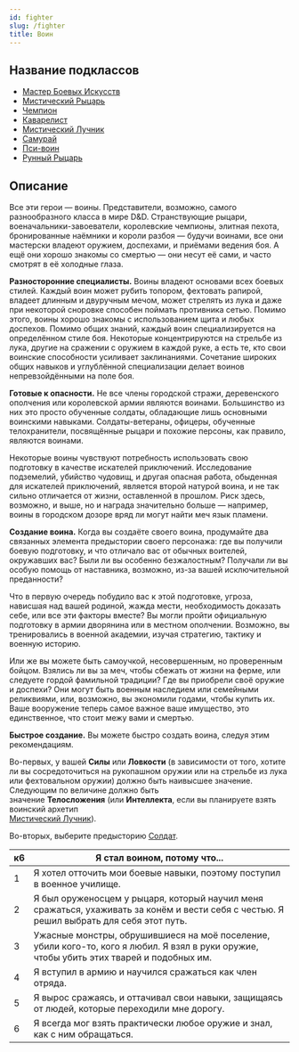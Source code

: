 ```yaml
---
id: fighter
slug: /fighter
title: Воин
---
```

## Название подклассов
- [Мастер Боевых Искусств](/docs/battle-master)  
- [Мистический Рыцарь](/docs/eldritch-knight)  
- [Чемпион](/docs/champion)  
- [Каварелист](/docs/cavalier)  
- [Мистический Лучник](/docs/arcane-archer)  
- [Самурай](/docs/samurai)  
- [Пси-воин](/docs/psi-warrior)  
- [Рунный Рыцарь](/docs/rune-knight)  
## Описание
Все эти герои — воины. Представители, возможно, самого разнообразного класса в мире D&D. Странствующие рыцари, военачальники-завоеватели, королевские чемпионы, элитная пехота, бронированные наёмники и короли разбоя — будучи воинами, все они мастерски владеют оружием, доспехами, и приёмами ведения боя. А ещё они хорошо знакомы со смертью — они несут её сами, и часто смотрят в её холодные глаза.

**Разносторонние специалисты.** Воины владеют основами всех боевых стилей. Каждый воин может рубить топором, фехтовать рапирой, владеет длинным и двуручным мечом, может стрелять из лука и даже при некоторой сноровке способен поймать противника сетью. Помимо этого, воины хорошо знакомы с использованием щита и любых доспехов. Помимо общих знаний, каждый воин специализируется на определённом стиле боя. Некоторые концентрируются на стрельбе из лука, другие на сражении с оружием в каждой руке, а есть те, кто свои воинские способности усиливает заклинаниями. Сочетание широких общих навыков и углублённой специализации делает воинов непревзойдёнными на поле боя.

**Готовые к опасности.** Не все члены городской стражи, деревенского ополчения или королевской армии являются воинами. Большинство из них это просто обученные солдаты, обладающие лишь основными воинскими навыками. Солдаты-ветераны, офицеры, обученные телохранители, посвящённые рыцари и похожие персоны, как правило, являются воинами.

Некоторые воины чувствуют потребность использовать свою подготовку в качестве искателей приключений. Исследование подземелий, убийство чудовищ, и другая опасная работа, обыденная для искателей приключений, является второй натурой воина, и не так сильно отличается от жизни, оставленной в прошлом. Риск здесь, возможно, и выше, но и награда значительно больше — например, воины в городском дозоре вряд ли могут найти меч язык пламени.

**Создание воина.** Когда вы создаёте своего воина, продумайте два связанных элемента предыстории своего персонажа: где вы получили боевую подготовку, и что отличало вас от обычных воителей, окружавших вас? Были ли вы особенно безжалостным? Получали ли вы особую помощь от наставника, возможно, из-за вашей исключительной преданности?

Что в первую очередь побудило вас к этой подготовке, угроза, нависшая над вашей родиной, жажда мести, необходимость доказать себе, или все эти факторы вместе? Вы могли пройти официальную подготовку в армии дворянина или в местном ополчении. Возможно, вы тренировались в военной академии, изучая стратегию, тактику и военную историю.

Или же вы можете быть самоучкой, несовершенным, но проверенным бойцом. Взялись ли вы за меч, чтобы сбежать от жизни на ферме, или следуете гордой фамильной традиции? Где вы приобрели своё оружие и доспехи? Они могут быть военным наследием или семейными реликвиями, или, возможно, вы экономили годами, чтобы купить их. Ваше вооружение теперь самое важное ваше имущество, это единственное, что стоит межу вами и смертью.

**Быстрое создание.** Вы можете быстро создать воина, следуя этим рекомендациям.

Во-первых, у вашей **Силы** или **Ловкости** (в зависимости от того, хотите ли вы сосредоточиться на рукопашном оружии или на стрельбе из лука или фехтовальном оружии) должно быть наивысшее значение. Следующим по величине должно быть  
значение **Телосложения** (или **Интеллекта**, если вы планируете взять воинский архетип  
[Мистический Лучник](/docs/arcane-archer)).

Во-вторых, выберите предысторию [Солдат](/docs/soldier-bg).

|к6|Я стал воином, потому что...|
|---|---|
|1|Я хотел отточить мои боевые навыки, поэтому поступил в военное училище.|
|2|Я был оруженосцем у рыцаря, который научил меня сражаться, ухаживать за конём и вести себя с честью. Я решил выбрать для себя этот путь.|
|3|Ужасные монстры, обрушившиеся на моё поселение, убили кого-то, кого я любил. Я взял в руки оружие, чтобы убить этих тварей и подобных им.|
|4|Я вступил в армию и научился сражаться как член отряда.|
|5|Я вырос сражаясь, и оттачивал свои навыки, защищаясь от людей, которые переходили мне дорогу.|
|6|Я всегда мог взять практически любое оружие и знал, как с ним обращаться.|
